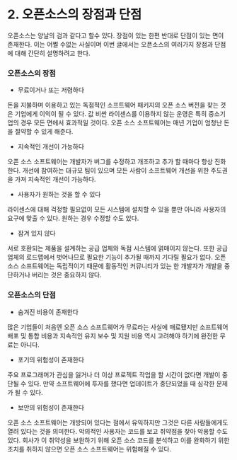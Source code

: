 # 2. 오픈소스의 장점과 단점

오픈소스는 양날의 검과 같다고 할수 있다. 장점이 있는 한편 반대로 단점이 있는 면이 존재한다. 이는 어쩔 수없는 사실이며 이번 글에서는 오픈소스의 여러가지 장점과 단점에 대해 간단히 설명하려고 한다.

### 오픈소스의 장점

* 무료이거나 또는 저렴하다

돈을 지불하며 이용하고 있는 독점적인 소프트웨어 패키지의 오픈 소스 버전을 찾는 것은 기업에게 이익이 될 수 있다. 값 비싼 라이센스를 이용하지 않는 운영은 특히 중소기업의 경우 모든 면에서 효과적일 것이다. 오픈 소스 소프트웨어는 매년 기업이 엄청난 돈을 절약할 수 있게 해준다.

* 지속적인 개선이 가능하다

오픈 소스 소프트웨어는 개발자가 버그를 수정하고 개조하고 추가 할 때마다 항상 진화한다. 개선에 참여하는 대규모 팀이 있으며 모든 사람이 소프트웨어 개선을 위한 주도권을 가져 지속적인 개선이 가능하다.

* 사용자가 원하는 것을 할 수 있다

라이센스에 대해 걱정할 필요없이 모든 시스템에 설치할 수 있을 뿐만 아니라 사용자의 요구에 맞출 수 있다. 원하는 경우 수정할 수도 있다.

* 잠겨 있지 않다

서로 호환되는 제품을 설계하는 공급 업체와 독점 시스템에 얽매이지 않는다. 또한 공급 업체의 로드맵에서 벗어나므로 필요한 기능이 추가될 때까지 기다릴 필요가 없다. 오픈 소스 소프트웨어는 독립적이기 때문에 활동적인 커뮤니티가 있는 한 개발자가 개발을 중단하거나 버리는 것은 중요하지 않다.

### 오픈소스의 단점

* 숨겨진 비용이 존재한다

많은 기업들이 처음엔 오픈 소스 소프트웨어가 무료라는 사실에 매료됐지만 소프트웨어 배포 및 통합 비용과 지속적인 유지 보수 및 지원 비용 역시 고려해야 하기에 완전한 무료는 아니다.

* 포기의 위험성이 존재한다

주요 프로그래머가 관심을 잃거나 더 이상 프로젝트 작업을 할 시간이 없다면 개발이 중단될 수 있다. 만약 소프트웨어에 투자를 했다면 업데이트가 중단되었을 때 심각한 문제가 될 수 있다.

* 보안의 위험성이 존재한다

오픈 소스 소프트웨어는 개방되어 있다는 점에서 유익하지만 그것은 다른 사람들에게도 열려 있다는 것을 의미한다. 악의적인 사용자는 코드를 보고 취약점을 찾아 악용할 수도 있다. 회사가 이 취약성을 보완하기 위해 오픈 소스 코드를 분석하고 이를 완화하기 위한 조치를 취하지 않으면 오픈 소스 소프트웨어는 위험해질 수 있다.

